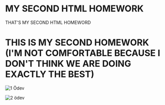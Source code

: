 # MY SECOND HTML HOMEWORK
 THAT'S MY SECOND HTML HOMEWORD
 # THIS IS MY SECOND HOMEWORK (I'M NOT COMFORTABLE BECAUSE I DON'T THINK WE ARE DOING EXACTLY THE BEST)
![1 Ödev](https://user-images.githubusercontent.com/109916927/181943190-bc93d0e6-62e5-48b7-8dc7-af11ed71ddda.png)


![2 ödev](https://user-images.githubusercontent.com/109916927/181943732-151428d0-4013-4e28-8606-1c3b03c45809.png)
